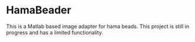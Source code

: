 HamaBeader
==========

This is a Matlab based image adapter for hama beads. This project is still in progress and has a limited functionality.
